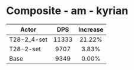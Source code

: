 # Composite - am - kyrian
| Actor | DPS | Increase |
|---|:---:|:---:|
|T28-2_4-set|11333|21.22%|
|T28-2-set|9707|3.83%|
|Base|9349|0.00%|

